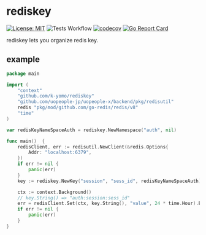 # rediskey

[![License: MIT](https://img.shields.io/badge/License-MIT-blue.svg)](./LICENSE)
![Tests Workflow](https://github.com/k-yomo/rediskey/workflows/Tests/badge.svg)
[![codecov](https://codecov.io/gh/k-yomo/rediskey/branch/main/graph/badge.svg)](https://codecov.io/gh/k-yomo/rediskey)
[![Go Report Card](https://goreportcard.com/badge/k-yomo/rediskey)](https://goreportcard.com/report/k-yomo/rediskey)

rediskey lets you organize redis key.

## example
```go
package main

import (
	"context"
	"github.com/k-yomo/rediskey"
	"github.com/uopeople-jp/uopeople-x/backend/pkg/redisutil"
	redis "pkg/mod/github.com/go-redis/redis/v8"
	"time"
)

var redisKeyNameSpaceAuth = rediskey.NewNamespace("auth", nil)

func main()  {
	redisClient, err := redisutil.NewClient(&redis.Options{
		Addr: "localhost:6379",
	})
	if err != nil {
		panic(err)
	}
	key := rediskey.NewKey("session", "sess_id", redisKeyNameSpaceAuth)

	ctx := context.Background()
	// key.String() => "auth:session:sess_id"
	err = redisClient.Set(ctx, key.String(), "value", 24 * time.Hour).Err()
	if err != nil {
		panic(err)
	}
}

```